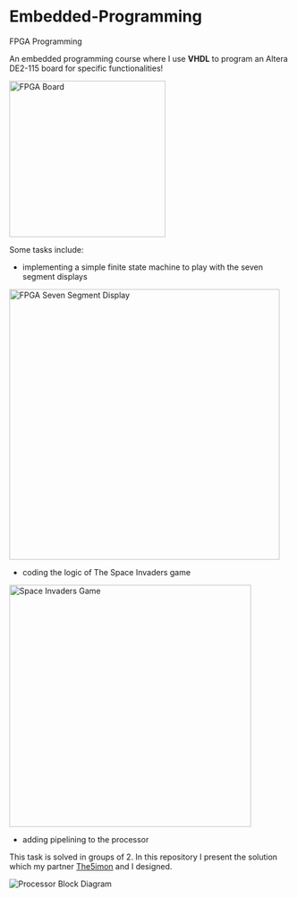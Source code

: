 # Embedded-Programming
FPGA Programming

An embedded programming course where I use **VHDL** to program an Altera DE2-115 board for specific functionalities!

<img width="279" alt="FPGA Board" src="https://user-images.githubusercontent.com/56593368/236072381-17da4c91-aa92-478e-874e-f6ffb3aed30a.png">

Some tasks include:

* implementing a simple finite state machine to play with the seven segment displays 

<img width="483" alt="FPGA Seven Segment Display" src="https://user-images.githubusercontent.com/56593368/236071880-f8e20da5-a988-4654-ae13-ba334ce49d5b.png">

* coding the logic of The Space Invaders game

<img width="432" alt="Space Invaders Game" src="https://user-images.githubusercontent.com/56593368/236072073-f457df39-364a-48d3-8f39-c79d39d22dd6.png">

* adding pipelining to the processor

This task is solved in groups of 2. In this repository I present the solution which my partner [The5imon](https://github.com/The5imon) and I designed.

![Processor Block Diagram](https://github.com/dmihai1337/Embedded-Programming/assets/56593368/80ae54c3-568e-49af-85de-c969f32782db)
